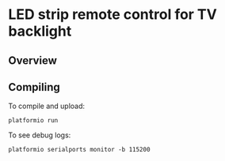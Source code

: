 # LED strip remote control for TV backlight

## Overview



## Compiling

To compile and upload:

    platformio run

To see debug logs:

    platformio serialports monitor -b 115200
